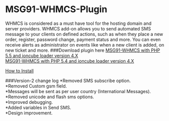 # MSG91-WHMCS-Plugin
WHMCS is considered as a must have tool for the hosting domain and server providers. 
WHMCS add-on allows you to send automated SMS message to your clients on defined actions, such as when they place a new order, register, password change, payment status and more.
You can even receive alerts as administrator on events like when a new client is added, on new ticket and more.
###Download plugin here
[MSG91-WHMCS with PHP 5.5 and ioncube loader version 4.X](https://s3.amazonaws.com/msg91-whmcs/msg91_sms-V2.0-legacy-PHP-5.5.zip)<br />
[MSG91-WHMCS with PHP 5.4 and ioncube loader version 4.X](https://s3.amazonaws.com/msg91-whmcs/msg91_sms-V2.0-legacy-PHP-5.4.zip)<br />



[How to Install](http://help.msg91.com/article/197-how-to-configure-msg91-whmcs-sms-plugin)<br />


###Version-2 change log
*Removed SMS subscribe option.<br />
*Removed Custom gsm field.<br />
*Messages will be sent as per user country (International Messages).<br />
*Removed unicode and flash sms options.<br />
*Improved debugging. <br />
*Added variables in Send SMS.<br />
*Design improvement.<br />

